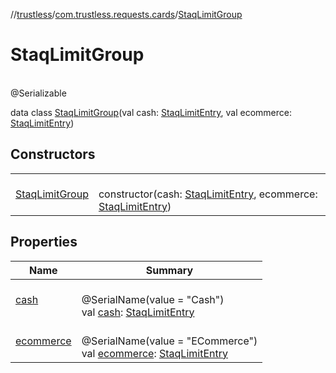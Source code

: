 //[trustless](../../../index.md)/[com.trustless.requests.cards](../index.md)/[StaqLimitGroup](index.md)

# StaqLimitGroup

\
@Serializable

data class [StaqLimitGroup](index.md)(val cash: [StaqLimitEntry](../-staq-limit-entry/index.md), val ecommerce: [StaqLimitEntry](../-staq-limit-entry/index.md))

## Constructors

| | |
|---|---|
| [StaqLimitGroup](-staq-limit-group.md) | <br>constructor(cash: [StaqLimitEntry](../-staq-limit-entry/index.md), ecommerce: [StaqLimitEntry](../-staq-limit-entry/index.md)) |

## Properties

| Name | Summary |
|---|---|
| [cash](cash.md) | <br>@SerialName(value = &quot;Cash&quot;)<br>val [cash](cash.md): [StaqLimitEntry](../-staq-limit-entry/index.md) |
| [ecommerce](ecommerce.md) | <br>@SerialName(value = &quot;ECommerce&quot;)<br>val [ecommerce](ecommerce.md): [StaqLimitEntry](../-staq-limit-entry/index.md) |
